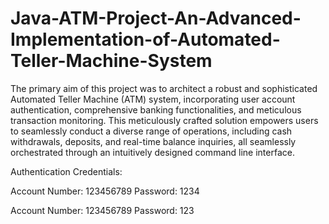 # Java-ATM-Project-An-Advanced-Implementation-of-Automated-Teller-Machine-System

The primary aim of this project was to architect a robust and sophisticated Automated Teller Machine (ATM) system, incorporating user account authentication, comprehensive banking functionalities, and meticulous transaction monitoring. This meticulously crafted solution empowers users to seamlessly conduct a diverse range of operations, including cash withdrawals, deposits, and real-time balance inquiries, all seamlessly orchestrated through an intuitively designed command line interface.

Authentication Credentials:

Account Number: 123456789
Password: 1234

Account Number: 123456789
Password: 123

